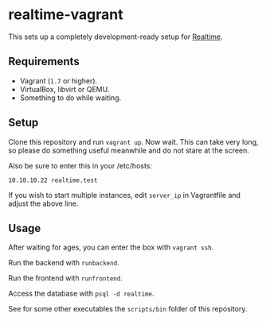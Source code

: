 # realtime-vagrant

This sets up a completely development-ready setup for [Realtime](https://github.com/CodeYellowBV/realtime).

## Requirements

- Vagrant (`1.7` or higher).
- VirtualBox, libvirt or QEMU.
- Something to do while waiting.

## Setup

Clone this repository and run `vagrant up`. Now wait. This can take very long, so please do something useful meanwhile and do not stare at the screen.

Also be sure to enter this in your /etc/hosts:

    10.10.10.22 realtime.test

If you wish to start multiple instances, edit `server_ip` in Vagrantfile and
adjust the above line.

## Usage

After waiting for ages, you can enter the box with `vagrant ssh`.

Run the backend with `runbackend`. 

Run the frontend with `runfrontend`.

Access the database with `psql -d realtime`.

See for some other executables the `scripts/bin` folder of this repository.

